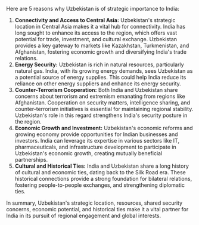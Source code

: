 Here are 5 reasons why Uzbekistan is of strategic importance to India:

1. **Connectivity and Access to Central Asia:** Uzbekistan's strategic location in Central Asia makes it a vital hub for connectivity. India has long sought to enhance its access to the region, which offers vast potential for trade, investment, and cultural exchange. Uzbekistan provides a key gateway to markets like Kazakhstan, Turkmenistan, and Afghanistan, fostering economic growth and diversifying India's trade relations.
2. **Energy Security:** Uzbekistan is rich in natural resources, particularly natural gas. India, with its growing energy demands, sees Uzbekistan as a potential source of energy supplies.  This could help India reduce its reliance on other energy suppliers and enhance its energy security.
3. **Counter-Terrorism Cooperation:** Both India and Uzbekistan share concerns about terrorism and extremism emanating from regions like Afghanistan. Cooperation on security matters, intelligence sharing, and counter-terrorism initiatives is essential for maintaining regional stability. Uzbekistan's role in this regard strengthens India's security posture in the region.
4. **Economic Growth and Investment:** Uzbekistan's economic reforms and growing economy provide opportunities for Indian businesses and investors.  India can leverage its expertise in various sectors like IT, pharmaceuticals, and infrastructure development to participate in Uzbekistan's economic growth, creating mutually beneficial partnerships.
5. **Cultural and Historical Ties:** India and Uzbekistan share a long history of cultural and economic ties, dating back to the Silk Road era. These historical connections provide a strong foundation for bilateral relations, fostering people-to-people exchanges, and strengthening diplomatic ties.

In summary, Uzbekistan's strategic location, resources, shared security concerns, economic potential, and historical ties make it a vital partner for India in its pursuit of regional engagement and global interests.
